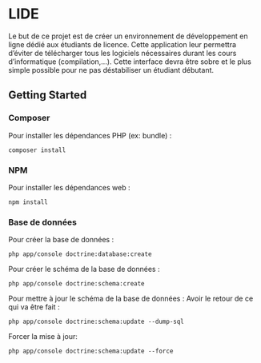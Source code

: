 # LIDE

Le but de ce projet est de créer un environnement de développement en ligne dédié aux étudiants de licence. Cette application leur permettra d’éviter de télécharger tous les logiciels nécessaires durant les cours d’informatique (compilation,...). Cette interface
devra être sobre et le plus simple possible pour ne pas déstabiliser un étudiant débutant.

## Getting Started

### Composer

Pour installer les dépendances PHP (ex: bundle) :
```
composer install
```

### NPM

Pour installer les dépendances web :
```
npm install
```

### Base de données

Pour créer la base de données :
```
php app/console doctrine:database:create
```

Pour créer le schéma de la base de données :
```
php app/console doctrine:schema:create
```

Pour mettre à jour le schéma de la base de données :
Avoir le retour de ce qui va être fait :
```
php app/console doctrine:schema:update --dump-sql
```
Forcer la mise à jour:
```
php app/console doctrine:schema:update --force
```